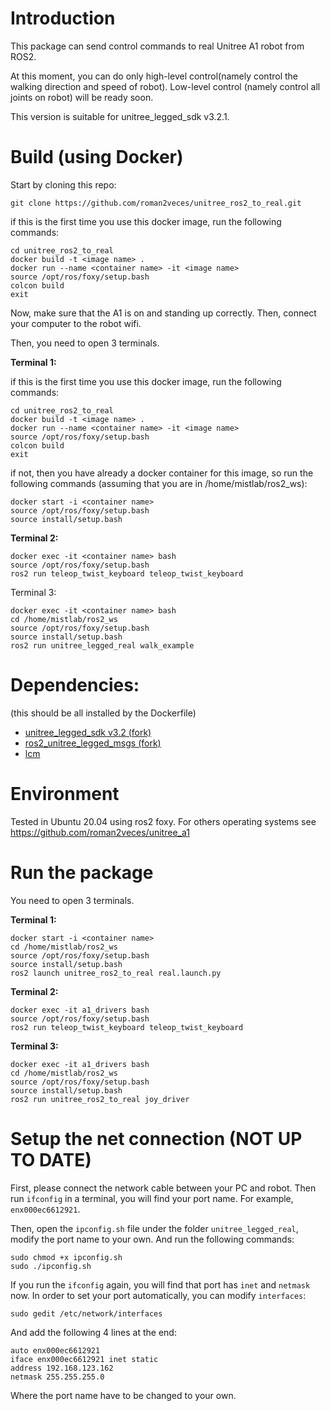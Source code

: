 # Introduction
This package can send control commands to real Unitree A1 robot from ROS2. 

At this moment, you can do only high-level control(namely control the walking direction and speed of robot). Low-level control (namely control all joints on robot) will be ready soon.

This version is suitable for unitree_legged_sdk v3.2.1.

# Build (using Docker)
Start by cloning this repo:
```
git clone https://github.com/roman2veces/unitree_ros2_to_real.git
```

if this is the first time you use this docker image, run the following commands: 

```
cd unitree_ros2_to_real
docker build -t <image name> .
docker run --name <container name> -it <image name>
source /opt/ros/foxy/setup.bash
colcon build
exit 
```

Now, make sure that the A1 is on and standing up correctly. Then, connect your computer to 
the robot wifi. 

Then, you need to open 3 terminals.

**Terminal 1:**

if this is the first time you use this docker image, run the following commands: 

```
cd unitree_ros2_to_real
docker build -t <image name> .
docker run --name <container name> -it <image name>
source /opt/ros/foxy/setup.bash
colcon build
exit 
```

if not, then you have already a docker container for this image, so run the following commands (assuming that you are in /home/mistlab/ros2_ws):  

```
docker start -i <container name>
source /opt/ros/foxy/setup.bash
source install/setup.bash 
```

**Terminal 2:**
```
docker exec -it <container name> bash
source /opt/ros/foxy/setup.bash
ros2 run teleop_twist_keyboard teleop_twist_keyboard
```

Terminal 3:
```
docker exec -it <container name> bash
cd /home/mistlab/ros2_ws
source /opt/ros/foxy/setup.bash
source install/setup.bash
ros2 run unitree_legged_real walk_example
```

# Dependencies:
(this should be all installed by the Dockerfile)

* [unitree_legged_sdk v3.2 (fork)](https://github.com/roman2veces/unitree_legged_sdk)
* [ros2_unitree_legged_msgs (fork)](https://github.com/roman2veces/ros2_unitree_legged_msgs)
* [lcm](https://github.com/lcm-proj/lcm/archive/refs/tags/)

# Environment
Tested in Ubuntu 20.04 using ros2 foxy. For others operating systems see https://github.com/roman2veces/unitree_a1 


# Run the package
You need to open 3 terminals.

**Terminal 1:**
```
docker start -i <container name>
cd /home/mistlab/ros2_ws
source /opt/ros/foxy/setup.bash
source install/setup.bash
ros2 launch unitree_ros2_to_real real.launch.py
```

**Terminal 2:**
```
docker exec -it a1_drivers bash
source /opt/ros/foxy/setup.bash
ros2 run teleop_twist_keyboard teleop_twist_keyboard
```

**Terminal 3:**
```
docker exec -it a1_drivers bash
cd /home/mistlab/ros2_ws
source /opt/ros/foxy/setup.bash
source install/setup.bash
ros2 run unitree_ros2_to_real joy_driver
```

# Setup the net connection (NOT UP TO DATE)
First, please connect the network cable between your PC and robot. Then run `ifconfig` in a terminal, you will find your port name. For example, `enx000ec6612921`.

Then, open the `ipconfig.sh` file under the folder `unitree_legged_real`, modify the port name to your own. And run the following commands:
```
sudo chmod +x ipconfig.sh
sudo ./ipconfig.sh
```
If you run the `ifconfig` again, you will find that port has `inet` and `netmask` now.
In order to set your port automatically, you can modify `interfaces`:
```
sudo gedit /etc/network/interfaces
```
And add the following 4 lines at the end:
```
auto enx000ec6612921
iface enx000ec6612921 inet static
address 192.168.123.162
netmask 255.255.255.0
```
Where the port name have to be changed to your own.
